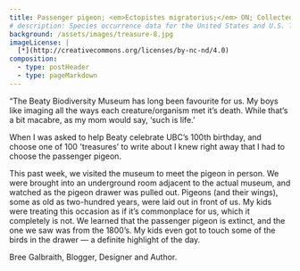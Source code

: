 ```yaml
---
title: Passenger pigeon; <em>Ectopistes migratorius;</em> ON; Collected by H.J Baker / ROM
# description: Species occurrence data for the United States and U.S. Territories.
background: /assets/images/treasure-8.jpg
imageLicense: |
  [*](http://creativecommons.org/licenses/by-nc-nd/4.0)
composition:
  - type: postHeader
  - type: pageMarkdown
---
```


“The Beaty Biodiversity Museum has long been favourite for us. My boys like imaging all the ways each creature/organism met it’s death. While that’s a bit macabre, as my mom would say, ‘such is life.’

When I was asked to help Beaty celebrate UBC’s 100th birthday, and choose one of 100 'treasures’ to write about I knew right away that I had to choose the passenger pigeon.

This past week, we visited the museum to meet the pigeon in person. We were brought into an underground room adjacent to the actual museum, and watched as the pigeon drawer was pulled out. Pigeons (and their wings), some as old as two-hundred years, were laid out in front of us. My kids were treating this occasion as if it’s commonplace for us, which it completely is not. We learned that the passenger pigeon is extinct, and the one we saw was from the 1800’s. My kids even got to touch some of the birds in the drawer — a definite highlight of the day.

Bree Galbraith, Blogger, Designer and Author.